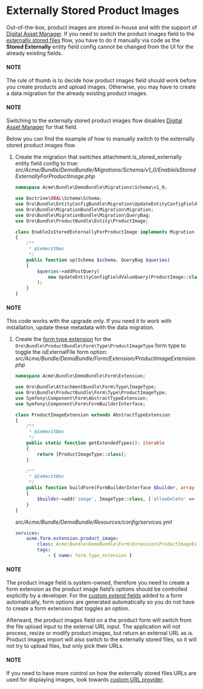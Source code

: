 <a id="bundle-docs-commerce-product-bundle-external-product-images"></a>

# Externally Stored Product Images

Out-of-the-box, product images are stored in-house and with the support of [Digital Asset Manager](../../../user/back-office/marketing/digital-assets/index.md#digital-assets). If you need to switch the product images field to the [externally stored files](../../platform/AttachmentBundle/attachment-bundle-config.md#attachment-bundle-externally-stored-files) flow, you have to do it manually via code as the **Stored Externally** entity field config cannot be changed from the UI for the already existing fields.

#### NOTE
The rule of thumb is to decide how product images field should work before you create products and upload images. Otherwise, you may have to create a data migration for the already existing product images.

#### NOTE
Switching to the externally stored product images flow disables [Digital Asset Manager](../../../user/back-office/marketing/digital-assets/index.md#digital-assets) for that field.

Below you can find the example of how to manually switch to the externally stored product images flow.

1. Create the migration that switches attachment.is_stored_externally entity field config to true:
   *src/Acme/Bundle/DemoBundle/Migrations/Schema/v1_0/EnableIsStoredExternallyForProductImage.php*
   ```php
   namespace Acme\Bundle\DemoBundle\Migrations\Schema\v1_0;

   use Doctrine\DBAL\Schema\Schema;
   use Oro\Bundle\EntityConfigBundle\Migration\UpdateEntityConfigFieldValueQuery;
   use Oro\Bundle\MigrationBundle\Migration\Migration;
   use Oro\Bundle\MigrationBundle\Migration\QueryBag;
   use Oro\Bundle\ProductBundle\Entity\ProductImage;

   class EnableIsStoredExternallyForProductImage implements Migration
   {
       /**
        * @inheritDoc
        */
       public function up(Schema $schema, QueryBag $queries)
       {
           $queries->addPostQuery(
               new UpdateEntityConfigFieldValueQuery(ProductImage::class, 'image', 'attachment', 'is_stored_externally', true)
           );
       }
   }
   ```

#### NOTE
This code works with the upgrade only. If you need it to work with installation, update these metadata with the data migration.

1. Create the <a href="https://symfony.com/doc/5.4/form/create_form_type_extension.html" target="_blank">form type extension</a> for the `Oro\Bundle\ProductBundle\Form\Type\ProductImageType` form type to toggle the isExternalFile form option:
   *src/Acme/Bundle/DemoBundle/Form/Extension/ProductImageExtension.php*
   ```php
   namespace Acme\Bundle\DemoBundle\Form\Extension;

   use Oro\Bundle\AttachmentBundle\Form\Type\ImageType;
   use Oro\Bundle\ProductBundle\Form\Type\ProductImageType;
   use Symfony\Component\Form\AbstractTypeExtension;
   use Symfony\Component\Form\FormBuilderInterface;

   class ProductImageExtension extends AbstractTypeExtension
   {
       /**
        * @inheritDoc
        */
       public static function getExtendedTypes(): iterable
       {
           return [ProductImageType::class];
       }

       /**
        * @inheritDoc
        */
       public function buildForm(FormBuilderInterface $builder, array $options): void
       {
           $builder->add('image', ImageType::class, ['allowDelete' => false, 'isExternalFile' => true]);
       }
   }
   ```

   *src/Acme/Bundle/DemoBundle/Resources/config/services.yml*
   ```yaml
   services:
       acme.form.extension.product_image:
           class: Acme\Bundle\DemoBundle\Form\Extension\ProductImageExtension
           tags:
               - { name: form.type_extension }
   ```

#### NOTE
The product image field is system-owned, therefore you need to create a form extension as the product image field’s options should be controlled explicitly by a developer. For the [custom extend fields](../../../backend/entities/extend-entities/index.md#book-entities-extended-entities-add-fields) added to a form automatically, form options are generated automatically so you do not have to create a form extension that toggles an option.

Afterward, the product images field on a the product form will switch from the file upload input to the external URL input. The application will not process, resize or modify product images, but return an external URL as is. Product images import will also switch to the externally stored files, so it will not try to upload files, but only pick their URLs.

#### NOTE
If you need to have more control on how the externally stored files URLs are used for displaying images, look towards [custom URL provider](../../platform/AttachmentBundle/generating-image-file-urls.md#attachment-bundle-custom-url-provider).

<!-- Frontend -->
